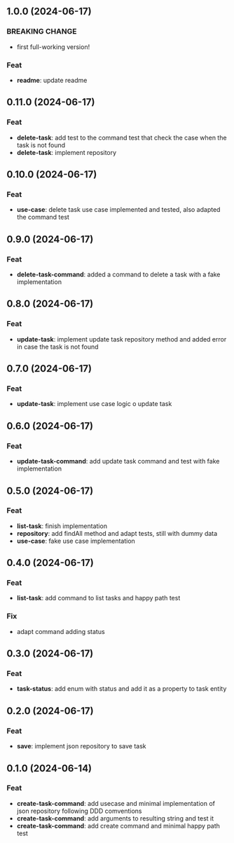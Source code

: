 ## 1.0.0 (2024-06-17)

### BREAKING CHANGE

- first full-working version!

### Feat

- **readme**: update readme

## 0.11.0 (2024-06-17)

### Feat

- **delete-task**: add test to the command test that check the case when the task is not found
- **delete-task**: implement repository

## 0.10.0 (2024-06-17)

### Feat

- **use-case**: delete task use case implemented and tested, also adapted the command test

## 0.9.0 (2024-06-17)

### Feat

- **delete-task-command**: added a command to delete a task with a fake implementation

## 0.8.0 (2024-06-17)

### Feat

- **update-task**: implement update task repository method and added error in case the task is not found

## 0.7.0 (2024-06-17)

### Feat

- **update-task**: implement use case logic o update task

## 0.6.0 (2024-06-17)

### Feat

- **update-task-command**: add update task command and test with fake implementation

## 0.5.0 (2024-06-17)

### Feat

- **list-task**: finish implementation
- **repository**: add findAll method and adapt tests, still with dummy data
- **use-case**: fake use case implementation

## 0.4.0 (2024-06-17)

### Feat

- **list-task**: add command to list tasks and happy path test

### Fix

- adapt command adding status

## 0.3.0 (2024-06-17)

### Feat

- **task-status**: add enum with status and add it as a property to task entity

## 0.2.0 (2024-06-17)

### Feat

- **save**: implement json repository to save task

## 0.1.0 (2024-06-14)

### Feat

- **create-task-command**: add usecase and minimal implementation of json repository following DDD comventions
- **create-task-command**: add arguments to resulting string and test it
- **create-task-command**: add create command and minimal happy path test
